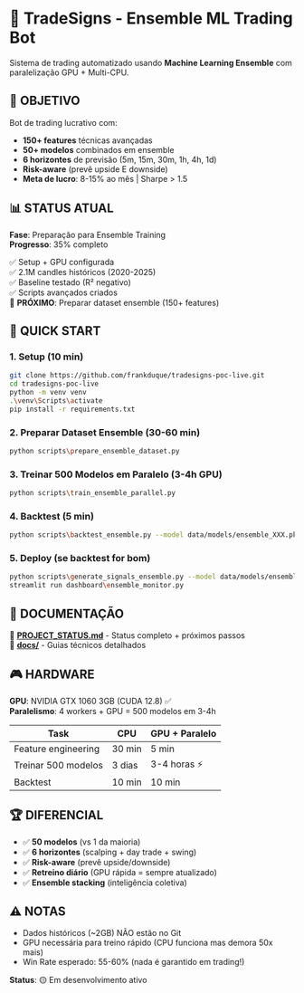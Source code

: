# 🚀 TradeSigns - Ensemble ML Trading Bot

Sistema de trading automatizado usando **Machine Learning Ensemble** com paralelização GPU + Multi-CPU.

## 🎯 OBJETIVO

Bot de trading lucrativo com:
- **150+ features** técnicas avançadas
- **50+ modelos** combinados em ensemble
- **6 horizontes** de previsão (5m, 15m, 30m, 1h, 4h, 1d)
- **Risk-aware** (prevê upside E downside)
- **Meta de lucro**: 8-15% ao mês | Sharpe > 1.5

## 📊 STATUS ATUAL

**Fase**: Preparação para Ensemble Training  
**Progresso**: 35% completo  

✅ Setup + GPU configurada  
✅ 2.1M candles históricos (2020-2025)  
✅ Baseline testado (R² negativo)  
✅ Scripts avançados criados  
🔴 **PRÓXIMO**: Preparar dataset ensemble (150+ features)

## 🚀 QUICK START

### 1. Setup (10 min)
```bash
git clone https://github.com/frankduque/tradesigns-poc-live.git
cd tradesigns-poc-live
python -m venv venv
.\venv\Scripts\activate
pip install -r requirements.txt
```

### 2. Preparar Dataset Ensemble (30-60 min)
```bash
python scripts\prepare_ensemble_dataset.py
```

### 3. Treinar 500 Modelos em Paralelo (3-4h GPU)
```bash
python scripts\train_ensemble_parallel.py
```

### 4. Backtest (5 min)
```bash
python scripts\backtest_ensemble.py --model data/models/ensemble_XXX.pkl
```

### 5. Deploy (se backtest for bom)
```bash
python scripts\generate_signals_ensemble.py --model data/models/ensemble_XXX.pkl
streamlit run dashboard\ensemble_monitor.py
```

## 📖 DOCUMENTAÇÃO

📄 **[PROJECT_STATUS.md](PROJECT_STATUS.md)** - Status completo + próximos passos  
📄 **[docs/](docs/)** - Guias técnicos detalhados

## 🎮 HARDWARE

**GPU**: NVIDIA GTX 1060 3GB (CUDA 12.8) ✅  
**Paralelismo**: 4 workers + GPU = 500 modelos em 3-4h

| Task | CPU | GPU + Paralelo |
|------|-----|----------------|
| Feature engineering | 30 min | 5 min |
| Treinar 500 modelos | 3 dias | 3-4 horas ⚡ |
| Backtest | 10 min | 10 min |

## 🏆 DIFERENCIAL

- ✅ **50 modelos** (vs 1 da maioria)
- ✅ **6 horizontes** (scalping + day trade + swing)
- ✅ **Risk-aware** (prevê upside/downside)
- ✅ **Retreino diário** (GPU rápida = sempre atualizado)
- ✅ **Ensemble stacking** (inteligência coletiva)

## ⚠️ NOTAS

- Dados históricos (~2GB) NÃO estão no Git
- GPU necessária para treino rápido (CPU funciona mas demora 50x mais)
- Win Rate esperado: 55-60% (nada é garantido em trading!)

**Status**: 🟡 Em desenvolvimento ativo
